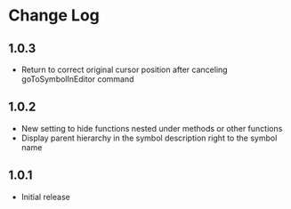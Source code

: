 # Change Log

## 1.0.3

- Return to correct original cursor position after canceling goToSymbolInEditor command

## 1.0.2

- New setting to hide functions nested under methods or other functions
- Display parent hierarchy in the symbol description right to the symbol name

## 1.0.1

- Initial release
